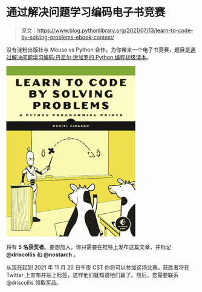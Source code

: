 # 通过解决问题学习编码电子书竞赛

> 原文：<https://www.blog.pythonlibrary.org/2021/07/13/learn-to-code-by-solving-problems-ebook-contest/>

没有淀粉出版社与 Mouse vs Python 合作，为你带来一个电子书竞赛，题目是[通过解决问题学习编码:丹尼尔·津加罗的 Python 编程初级读本](https://amzn.to/3wCWDST)。

![Learn to Code by Solving Problems](img/b072e73146971127edcee8dabbac8458.png)

将有 **5 名获奖者**。要想加入，你只需要在推特上发布这篇文章，并标记 **@driscollis** 和 **@nostarch** 。

从现在起到 2021 年 11 月 20 日午夜 CST 你将可以参加这场比赛。获胜者将在 Twitter 上宣布并贴上标签，这样他们就知道他们赢了。然后，您需要联系@driscollis 领取奖品。